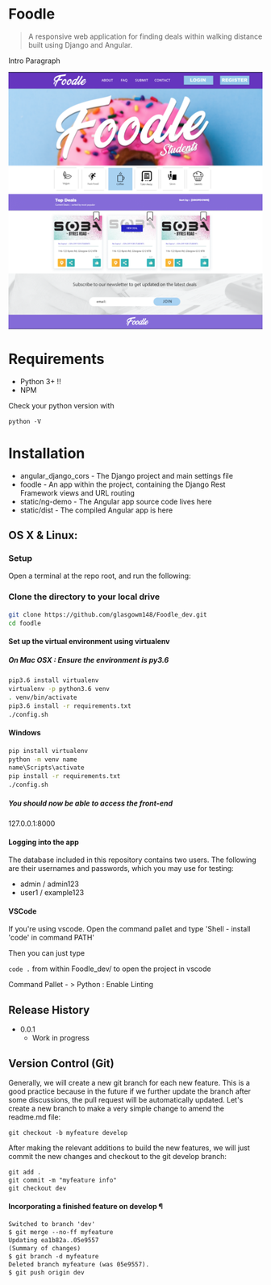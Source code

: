 # Foodle
> A responsive web application for finding deals within walking distance built using Django and Angular. 



Intro Paragraph

![](NOTES/header.png)

# Requirements

* Python 3+ !!
* NPM


Check your python version with

```
python -V
```

# Installation

* angular_django_cors - The Django project and main settings file
* foodle - An app within the project, containing the Django Rest Framework views and URL routing
* static/ng-demo - The Angular app source code lives here
* static/dist - The compiled Angular app is here

## OS X & Linux:

### Setup

Open a terminal at the repo root, and run the following:

### Clone the directory to your local drive

```sh
git clone https://github.com/glasgowm148/Foodle_dev.git
cd foodle
```


#### Set up the virtual environment using virtualenv
##### On Mac OSX : Ensure the environment is py3.6
```sh
pip3.6 install virtualenv
virtualenv -p python3.6 venv
. venv/bin/activate
pip3.6 install -r requirements.txt
./config.sh
```



#### Windows

```sh
pip install virtualenv
python -m venv name
name\Scripts\activate
pip install -r requirements.txt
./config.sh
```



##### You should now be able to access the front-end 

127.0.0.1:8000

#### Logging into the app

The database included in this repository contains two users. The following are their usernames and passwords, which you may use for testing:

- admin / admin123
- user1 / example123

#### VSCode

If you're using vscode. Open the command pallet and type 'Shell - install 'code' in command PATH'

Then you can just type

`code .` from within Foodle_dev/ to open the project in vscode

Command Pallet - > Python : Enable Linting 


## Release History

* 0.0.1
    * Work in progress


## Version Control (Git)


Generally, we will create a new git branch for each new feature. This is a good practice because in the future if we further update the branch after some discussions, the pull request will be automatically updated. Let's create a new branch to make a very simple change to amend the readme.md file:

```
git checkout -b myfeature develop
```
After making the relevant additions to build the new features, we will just commit the new changes and checkout to the git develop branch:
```
git add .
git commit -m "myfeature info"
git checkout dev
```

#### Incorporating a finished feature on develop ¶

```
Switched to branch 'dev'
$ git merge --no-ff myfeature
Updating ea1b82a..05e9557
(Summary of changes)
$ git branch -d myfeature
Deleted branch myfeature (was 05e9557).
$ git push origin dev
```





